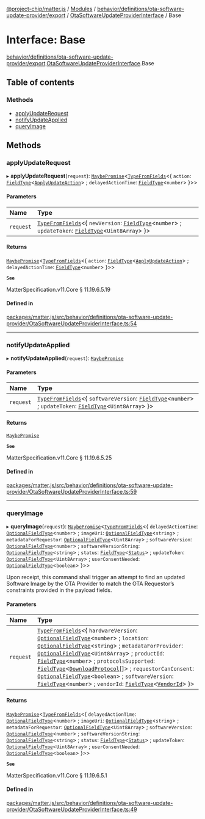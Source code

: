 [@project-chip/matter.js](../README.md) / [Modules](../modules.md) / [behavior/definitions/ota-software-update-provider/export](../modules/behavior_definitions_ota_software_update_provider_export.md) / [OtaSoftwareUpdateProviderInterface](../modules/behavior_definitions_ota_software_update_provider_export.OtaSoftwareUpdateProviderInterface.md) / Base

# Interface: Base

[behavior/definitions/ota-software-update-provider/export](../modules/behavior_definitions_ota_software_update_provider_export.md).[OtaSoftwareUpdateProviderInterface](../modules/behavior_definitions_ota_software_update_provider_export.OtaSoftwareUpdateProviderInterface.md).Base

## Table of contents

### Methods

- [applyUpdateRequest](behavior_definitions_ota_software_update_provider_export.OtaSoftwareUpdateProviderInterface.Base.md#applyupdaterequest)
- [notifyUpdateApplied](behavior_definitions_ota_software_update_provider_export.OtaSoftwareUpdateProviderInterface.Base.md#notifyupdateapplied)
- [queryImage](behavior_definitions_ota_software_update_provider_export.OtaSoftwareUpdateProviderInterface.Base.md#queryimage)

## Methods

### applyUpdateRequest

▸ **applyUpdateRequest**(`request`): [`MaybePromise`](../modules/util_export.md#maybepromise)\<[`TypeFromFields`](../modules/tlv_export.md#typefromfields)\<\{ `action`: [`FieldType`](tlv_export.FieldType.md)\<[`ApplyUpdateAction`](../enums/cluster_export.OtaSoftwareUpdateProvider.ApplyUpdateAction.md)\> ; `delayedActionTime`: [`FieldType`](tlv_export.FieldType.md)\<`number`\>  }\>\>

#### Parameters

| Name | Type |
| :------ | :------ |
| `request` | [`TypeFromFields`](../modules/tlv_export.md#typefromfields)\<\{ `newVersion`: [`FieldType`](tlv_export.FieldType.md)\<`number`\> ; `updateToken`: [`FieldType`](tlv_export.FieldType.md)\<`Uint8Array`\>  }\> |

#### Returns

[`MaybePromise`](../modules/util_export.md#maybepromise)\<[`TypeFromFields`](../modules/tlv_export.md#typefromfields)\<\{ `action`: [`FieldType`](tlv_export.FieldType.md)\<[`ApplyUpdateAction`](../enums/cluster_export.OtaSoftwareUpdateProvider.ApplyUpdateAction.md)\> ; `delayedActionTime`: [`FieldType`](tlv_export.FieldType.md)\<`number`\>  }\>\>

**`See`**

MatterSpecification.v11.Core § 11.19.6.5.19

#### Defined in

[packages/matter.js/src/behavior/definitions/ota-software-update-provider/OtaSoftwareUpdateProviderInterface.ts:54](https://github.com/project-chip/matter.js/blob/5f71eedebdb9fa54338bde320c311bb359b7455d/packages/matter.js/src/behavior/definitions/ota-software-update-provider/OtaSoftwareUpdateProviderInterface.ts#L54)

___

### notifyUpdateApplied

▸ **notifyUpdateApplied**(`request`): [`MaybePromise`](../modules/util_export.md#maybepromise)

#### Parameters

| Name | Type |
| :------ | :------ |
| `request` | [`TypeFromFields`](../modules/tlv_export.md#typefromfields)\<\{ `softwareVersion`: [`FieldType`](tlv_export.FieldType.md)\<`number`\> ; `updateToken`: [`FieldType`](tlv_export.FieldType.md)\<`Uint8Array`\>  }\> |

#### Returns

[`MaybePromise`](../modules/util_export.md#maybepromise)

**`See`**

MatterSpecification.v11.Core § 11.19.6.5.25

#### Defined in

[packages/matter.js/src/behavior/definitions/ota-software-update-provider/OtaSoftwareUpdateProviderInterface.ts:59](https://github.com/project-chip/matter.js/blob/5f71eedebdb9fa54338bde320c311bb359b7455d/packages/matter.js/src/behavior/definitions/ota-software-update-provider/OtaSoftwareUpdateProviderInterface.ts#L59)

___

### queryImage

▸ **queryImage**(`request`): [`MaybePromise`](../modules/util_export.md#maybepromise)\<[`TypeFromFields`](../modules/tlv_export.md#typefromfields)\<\{ `delayedActionTime`: [`OptionalFieldType`](tlv_export.OptionalFieldType.md)\<`number`\> ; `imageUri`: [`OptionalFieldType`](tlv_export.OptionalFieldType.md)\<`string`\> ; `metadataForRequestor`: [`OptionalFieldType`](tlv_export.OptionalFieldType.md)\<`Uint8Array`\> ; `softwareVersion`: [`OptionalFieldType`](tlv_export.OptionalFieldType.md)\<`number`\> ; `softwareVersionString`: [`OptionalFieldType`](tlv_export.OptionalFieldType.md)\<`string`\> ; `status`: [`FieldType`](tlv_export.FieldType.md)\<[`Status`](../enums/cluster_export.OtaSoftwareUpdateProvider.Status.md)\> ; `updateToken`: [`OptionalFieldType`](tlv_export.OptionalFieldType.md)\<`Uint8Array`\> ; `userConsentNeeded`: [`OptionalFieldType`](tlv_export.OptionalFieldType.md)\<`boolean`\>  }\>\>

Upon receipt, this command shall trigger an attempt to find an updated Software Image by the OTA Provider to
match the OTA Requestor’s constraints provided in the payload fields.

#### Parameters

| Name | Type |
| :------ | :------ |
| `request` | [`TypeFromFields`](../modules/tlv_export.md#typefromfields)\<\{ `hardwareVersion`: [`OptionalFieldType`](tlv_export.OptionalFieldType.md)\<`number`\> ; `location`: [`OptionalFieldType`](tlv_export.OptionalFieldType.md)\<`string`\> ; `metadataForProvider`: [`OptionalFieldType`](tlv_export.OptionalFieldType.md)\<`Uint8Array`\> ; `productId`: [`FieldType`](tlv_export.FieldType.md)\<`number`\> ; `protocolsSupported`: [`FieldType`](tlv_export.FieldType.md)\<[`DownloadProtocol`](../enums/cluster_export.OtaSoftwareUpdateProvider.DownloadProtocol.md)[]\> ; `requestorCanConsent`: [`OptionalFieldType`](tlv_export.OptionalFieldType.md)\<`boolean`\> ; `softwareVersion`: [`FieldType`](tlv_export.FieldType.md)\<`number`\> ; `vendorId`: [`FieldType`](tlv_export.FieldType.md)\<[`VendorId`](../modules/datatype_export.md#vendorid)\>  }\> |

#### Returns

[`MaybePromise`](../modules/util_export.md#maybepromise)\<[`TypeFromFields`](../modules/tlv_export.md#typefromfields)\<\{ `delayedActionTime`: [`OptionalFieldType`](tlv_export.OptionalFieldType.md)\<`number`\> ; `imageUri`: [`OptionalFieldType`](tlv_export.OptionalFieldType.md)\<`string`\> ; `metadataForRequestor`: [`OptionalFieldType`](tlv_export.OptionalFieldType.md)\<`Uint8Array`\> ; `softwareVersion`: [`OptionalFieldType`](tlv_export.OptionalFieldType.md)\<`number`\> ; `softwareVersionString`: [`OptionalFieldType`](tlv_export.OptionalFieldType.md)\<`string`\> ; `status`: [`FieldType`](tlv_export.FieldType.md)\<[`Status`](../enums/cluster_export.OtaSoftwareUpdateProvider.Status.md)\> ; `updateToken`: [`OptionalFieldType`](tlv_export.OptionalFieldType.md)\<`Uint8Array`\> ; `userConsentNeeded`: [`OptionalFieldType`](tlv_export.OptionalFieldType.md)\<`boolean`\>  }\>\>

**`See`**

MatterSpecification.v11.Core § 11.19.6.5.1

#### Defined in

[packages/matter.js/src/behavior/definitions/ota-software-update-provider/OtaSoftwareUpdateProviderInterface.ts:49](https://github.com/project-chip/matter.js/blob/5f71eedebdb9fa54338bde320c311bb359b7455d/packages/matter.js/src/behavior/definitions/ota-software-update-provider/OtaSoftwareUpdateProviderInterface.ts#L49)

